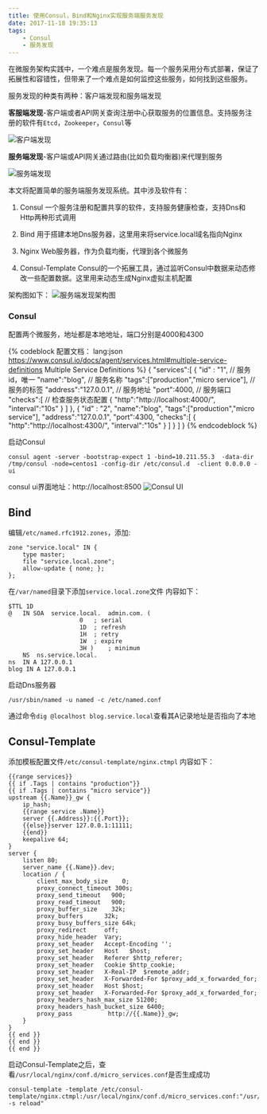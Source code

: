 ```yaml
---
title: 使用Consul，Bind和Nginx实现服务端服务发现
date: 2017-11-18 19:35:13
tags:
    - Consul
    - 服务发现
---
```


在微服务架构实践中，一个难点是服务发现。每一个服务采用分布式部署，保证了拓展性和容错性，但带来了一个难点是如何监控这些服务，如何找到这些服务。

服务发现的种类有两种：客户端发现和服务端发现

**客服端发现**-客户端或者API网关查询注册中心获取服务的位置信息。支持服务注册的软件有`Etcd`，`Zookeeper`，`Consul`等
<!--more-->
![客户端发现](http://static.cyub.vip/images/201711/client_side_discovery.png)


**服务端发现**-客户端或API网关通过路由(比如负载均衡器)来代理到服务

![服务端发现](http://static.cyub.vip/images/201711/server_side_discovery.png)

本文将配置简单的服务端服务发现系统。其中涉及软件有：
1. Consul
    一个服务注册和配置共享的软件，支持服务健康检查，支持Dns和Http两种形式调用

2. Bind
   用于搭建本地Dns服务器，这里用来将service.local域名指向Nginx

3. Nginx
    Web服务器，作为负载均衡，代理到各个微服务

4. Consul-Template
   Consul的一个拓展工具，通过监听Consul中数据来动态修改一些配置数据。这里用来动态生成Nginx虚拟主机配置

架构图如下：
![服务端发现架构图](http://static.cyub.vip/images/201711/server-side-discovery-arch.png)

### Consul

配置两个微服务，地址都是本地地址，端口分别是4000和4300

{% codeblock 配置文档： lang:json https://www.consul.io/docs/agent/services.html#multiple-service-definitions Multiple Service Definitions %}
{
    "services":[
        {
            "id" : "1", // 服务id，唯一
            "name":"blog", // 服务名称
            "tags":["production","micro service"], // 服务的标签
            "address":"127.0.0.1", // 服务地址
            "port":4000, // 服务端口
            "checks":[ // 检查服务状态配置
                {
                    "http":"http://localhost:4000/",
                    "interval":"10s"
                }
            ]
        },
        {
            "id" : "2",
            "name":"blog",
            "tags":["production","micro service"],
            "address":"127.0.0.1",
            "port":4300,
            "checks":[
                {
                    "http":"http://localhost:4300/",
                    "interval":"10s"
                }
            ]
        }
    ]
}
{% endcodeblock %}

启动Consul
```shell
consul agent -server -bootstrap-expect 1 -bind=10.211.55.3  -data-dir /tmp/consul -node=centos1 -config-dir /etc/consul.d  -client 0.0.0.0 -ui
```

consul ui界面地址：http://localhost:8500
![Consul UI](http://static.cyub.vip/images/201711/consul-ui.jpg)

## Bind

编辑`/etc/named.rfc1912.zones`，添加:
```
zone "service.local" IN {
    type master;
    file "service.local.zone";
    allow-update { none; };
};
```

在`/var/named`目录下添加`service.local.zone`文件 
内容如下：
```
$TTL 1D
@   IN SOA  service.local.  admin.com. (
                    0   ; serial
                    1D  ; refresh
                    1H  ; retry
                    1W  ; expire
                    3H )    ; minimum
    NS  ns.service.local.
ns  IN A 127.0.0.1
blog IN A 127.0.0.1
```

启动Dns服务器
```
/usr/sbin/named -u named -c /etc/named.conf
```

通过命令`dig @localhost blog.service.local`查看其A记录地址是否指向了本地

## Consul-Template

添加模板配置文件`/etc/consul-template/nginx.ctmpl`
内容如下：
```
{{range services}}
{{ if .Tags | contains "production"}}
{{ if .Tags | contains "micro service"}}
upstream {{.Name}}_gw {
    ip_hash;
    {{range service .Name}}
    server {{.Address}}:{{.Port}};
    {{else}}server 127.0.0.1:11111;
    {{end}}
    keepalive 64;
}
server {
    listen 80;
    server_name {{.Name}}.dev;
    location / {
        client_max_body_size    0;
        proxy_connect_timeout 300s;
        proxy_send_timeout   900;
        proxy_read_timeout   900;
        proxy_buffer_size    32k;
        proxy_buffers      32k;
        proxy_busy_buffers_size 64k;
        proxy_redirect     off;
        proxy_hide_header  Vary;
        proxy_set_header   Accept-Encoding '';
        proxy_set_header   Host   $host;
        proxy_set_header   Referer $http_referer;
        proxy_set_header   Cookie $http_cookie;
        proxy_set_header   X-Real-IP  $remote_addr;
        proxy_set_header   X-Forwarded-For $proxy_add_x_forwarded_for;
        proxy_set_header   Host $host;
        proxy_set_header   X-Forwarded-For $proxy_add_x_forwarded_for;
        proxy_headers_hash_max_size 51200;
        proxy_headers_hash_bucket_size 6400;
        proxy_pass          http://{{.Name}}_gw;
    }
}
{{ end }}
{{ end }}
{{ end }}
```

启动Consul-Template之后，查看`/usr/local/nginx/conf.d/micro_services.conf`是否生成成功
```
consul-template -template /etc/consul-template/nginx.ctmpl:/usr/local/nginx/conf.d/micro_services.conf:"/usr/local/nginx/sbin/nginx -s reload"
```













